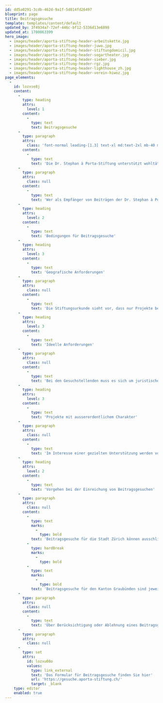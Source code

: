 ```yaml
---
id: dd5a0291-3cdb-462d-9a1f-5d814fd26497
blueprint: page
title: Beitragsgesuche
template: templates/content/default
updated_by: 3f4934a7-72ef-446c-bf12-5336d13e6898
updated_at: 1700063399
hero_image:
  - images/header/aporta-stiftung-header-arbeitskette.jpg
  - images/header/aporta-stiftung-header-juwo.jpg
  - images/header/aporta-stiftung-header-stiftungdomicil.jpg
  - images/header/aporta-stiftung-header-sogartheater.jpg
  - images/header/aporta-stiftung-header-sieber.jpg
  - images/header/aporta-stiftung-header-rgz.jpg
  - images/header/aporta-stiftung-header-lighthouse_zh.jpg
  - images/header/aporta-stiftung-header-verein-hiwoz.jpg
page_elements:
  -
    id: lozxse8j
    content:
      -
        type: heading
        attrs:
          level: 1
        content:
          -
            type: text
            text: Beitragsgesuche
      -
        type: paragraph
        attrs:
          class: 'font-normal leading-[1.3] text-xl md:text-2xl mb-40 md:mb-60'
        content:
          -
            type: text
            text: 'Die Dr. Stephan à Porta-Stiftung unterstützt wohltätige und gemeinnützige Institutionen, die benachteiligten Menschen am Rande der Gesellschaft helfen. Im Fokus stehen sozial und gesundheitlich Bedürftige, Menschen mit einer Beeinträchtigung, Suchtkranke, Betagte, Asylsuchende, Migrantinnen und Migranten.'
      -
        type: paragraph
        attrs:
          class: null
        content:
          -
            type: text
            text: 'Wer als Empfänger von Beiträgen der Dr. Stephan à Porta-Stiftung grundsätzlich infrage kommt, ist in der Stiftungsurkunde festgelegt. Berücksichtigt werden namentlich Institutionen, die benachteiligten Menschen helfen. Im Vordergrund stehen bedürftige Personen wie sozial und/oder gesundheitlich Benachteiligte, Menschen mit Behinderung, Menschen mit einer Suchtproblematik, Betagte, Asylsuchende, Migrantinnen und Migranten. Die Stiftung unterstützt ausserordentliche Projekte, die den üblichen Rahmen der Tätigkeit der Gesuchsteller sprengen. In der Regel sind dies Umbauten oder Erweiterungsbauten, Anschaffungen besonderer Art oder Vorhaben in den Bereichen Projektentwicklung, Innovation, Evaluation, Organisationsentwicklung, Werbekampagnen usw.'
      -
        type: heading
        attrs:
          level: 2
        content:
          -
            type: text
            text: 'Bedingungen für Beitragsgesuche'
      -
        type: heading
        attrs:
          level: 3
        content:
          -
            type: text
            text: 'Geografische Anforderungen'
      -
        type: paragraph
        attrs:
          class: null
        content:
          -
            type: text
            text: 'Die Stiftungsurkunde sieht vor, dass nur Projekte berücksichtigt werden, die grösstenteils den Bewohnerinnen und Bewohnern der Stadt Zürich resp. des Kantons Graubünden zugutekommen.'
      -
        type: heading
        attrs:
          level: 3
        content:
          -
            type: text
            text: 'Ideelle Anforderungen'
      -
        type: paragraph
        attrs:
          class: null
        content:
          -
            type: text
            text: 'Bei den Gesuchstellenden muss es sich um juristische Personen wie Vereine oder Stiftungen mit wohltätigem und/oder gemeinnützigem Zweck handeln. Die Gesuchstellenden Organisationen müssen von den Staats- und Gemeindesteuern befreit sein. Berücksichtigt werden vor allem Organisationen, die Menschen helfen und zur Verbesserung von deren Lebensqualität beitragen (z.B. sozial und gesundheitlich Bedürftige, Menschen mit einer Beeinträchtigung, Suchtkranke, Betagte, Asylsuchende, Migrantinnen und Migranten). Institutionen mit kulturellen Zielsetzungen oder Privatpersonen können daher nicht unterstützt werden.'
      -
        type: heading
        attrs:
          level: 3
        content:
          -
            type: text
            text: 'Projekte mit ausserordentlichem Charakter'
      -
        type: paragraph
        attrs:
          class: null
        content:
          -
            type: text
            text: 'Im Interesse einer gezielten Unterstützung werden vor allem Projekte unterstützt, die den üblichen Rahmen der Tätigkeit der Gesuchstellenden sprengen und damit den Charakter von ausserordentlichen Ausgaben haben. Infrage kommen z.B. Um- oder Erweiterungsbauten, Anschaffungen besonderer Art oder Vorhaben in den Bereichen Projektentwicklung, Innovation, Evaluation, Organisationsentwicklung oder Werbekampagnen. Beiträge zur Deckung von Betriebsdefiziten werden selbst in begründeten Fällen nur ausnahmsweise und einmalig gewährt. Die Dr. Stephan à Porta-Stiftung übernimmt keine Defizitgarantien. Zudem werden keine Projekte unterstützt, die bereits realisiert sind.'
      -
        type: heading
        attrs:
          level: 2
        content:
          -
            type: text
            text: 'Vorgehen bei der Einreichung von Beitragsgesuchen'
      -
        type: paragraph
        attrs:
          class: null
        content:
          -
            type: text
            marks:
              -
                type: bold
            text: 'Beitragsgesuche für die Stadt Zürich können ausschliesslich auf elektronischem Weg eingereicht werden. Die Eingabeperiode ist jeweils zwischen dem 1. Dezember und dem 1. März. Das Formular ist nur in dieser Zeit online.'
          -
            type: hardBreak
            marks:
              -
                type: bold
          -
            type: text
            marks:
              -
                type: bold
            text: 'Beitragsgesuche für den Kanton Graubünden sind jeweils bis Ende Dezember direkt beim Kantonalen Sozialamt Graubünden, Abteilung Beiträge, Loëstrasse 32, 7001 Chur einzureichen.'
      -
        type: paragraph
        attrs:
          class: null
        content:
          -
            type: text
            text: 'Über Berücksichtigung oder Ablehnung eines Beitragsgesuchs entscheidet der Stiftungsrat abschliessend im Frühsommer, sodass die Gesuchstellenden spätestens Ende Juni informiert werden. Für die Beurteilung der Beitragsgesuche haben der Stadtrat von Zürich bzw. der Regierungsrat von Graubünden das Vorschlagsrecht. Allfällige Zuwendungen müssen zweckgebunden im Sinne des eingereichten Gesuchs verwendet werden. Bei Beiträgen ab 20’000 Franken ist nach Abschluss des Projekts unaufgefordert ein Schlussbericht einzureichen. Alle berücksichtigten Gesuchsteller werden online namentlich erwähnt. Institutionen können innerhalb von zehn Jahren maximal fünf Mal berücksichtigt werden.'
      -
        type: paragraph
        attrs:
          class: null
      -
        type: set
        attrs:
          id: lozxu08o
          values:
            type: link_external
            text: 'Das Formular für Beitragsgesuche finden Sie hier'
            url: 'https://gesuche.aporta-stiftung.ch/'
            target: _blank
    type: editor
    enabled: true
---
```

